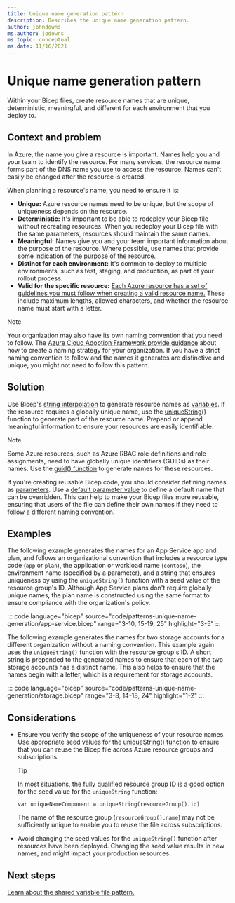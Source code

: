 ```yaml
---
title: Unique name generation pattern
description: Describes the unique name generation pattern.
author: johndowns
ms.author: jodowns
ms.topic: conceptual
ms.date: 11/16/2021
---
```

# Unique name generation pattern

Within your Bicep files, create resource names that are unique, deterministic, meaningful, and different for each environment that you deploy to.

## Context and problem

In Azure, the name you give a resource is important. Names help you and your team to identify the resource. For many services, the resource name forms part of the DNS name you use to access the resource. Names can't easily be changed after the resource is created.

When planning a resource's name, you need to ensure it is:

- **Unique:** Azure resource names need to be unique, but the scope of uniqueness depends on the resource.
- **Deterministic:** It's important to be able to redeploy your Bicep file without recreating resources. When you redeploy your Bicep file with the same parameters, resources should maintain the same names.
- **Meaningful:** Names give you and your team important information about the purpose of the resource. Where possible, use names that provide some indication of the purpose of the resource.
- **Distinct for each environment:** It's common to deploy to multiple environments, such as test, staging, and production, as part of your rollout process.
- **Valid for the specific resource:** [Each Azure resource has a set of guidelines you must follow when creating a valid resource name.](../management/resource-name-rules.md) These include maximum lengths, allowed characters, and whether the resource name must start with a letter.

> [!NOTE]
> Your organization may also have its own naming convention that you need to follow. The [Azure Cloud Adoption Framework provide guidance](/azure/cloud-adoption-framework/ready/azure-best-practices/resource-naming) about how to create a naming strategy for your organization. If you have a strict naming convention to follow and the names it generates are distinctive and unique, you might not need to follow this pattern.

## Solution

Use Bicep's [string interpolation](bicep-functions-string.md#concat) to generate resource names as [variables](variables.md). If the resource requires a globally unique name, use the [uniqueString()](bicep-functions-string#uniquestring) function to generate part of the resource name. Prepend or append meaningful information to ensure your resources are easily identifiable.

> [!NOTE]
> Some Azure resources, such as Azure RBAC role definitions and role assignments, need to have globally unique identifiers (GUIDs) as their names. Use the [guid() function](bicep-functions-string#guid) to generate names for these resources.

If you're creating reusable Bicep code, you should consider defining names as [parameters](parameters.md). Use a [default parameter value](parameters.md#default-value) to define a default name that can be overridden. This can help to make your Bicep files more reusable, ensuring that users of the file can define their own names if they need to follow a different naming convention.

## Examples

The following example generates the names for an App Service app and plan, and follows an organizational convention that includes a resource type code (`app` or `plan`), the application or workload name (`contoso`), the environment name (specified by a parameter), and a string that ensures uniqueness by using the `uniqueString()` function with a seed value of the resource group's ID. Although App Service plans don't require globally unique names, the plan name is constructed using the same format to ensure compliance with the organization's policy.

::: code language="bicep" source="code/patterns-unique-name-generation/app-service.bicep" range="3-10, 15-19, 25" highlight="3-5" :::

The following example generates the names for two storage accounts for a different organization without a naming convention. This example again uses the `uniqueString()` function with the resource group's ID. A short string is prepended to the generated names to ensure that each of the two storage accounts has a distinct name. This also helps to ensure that the names begin with a letter, which is a requirement for storage accounts.

::: code language="bicep" source="code/patterns-unique-name-generation/storage.bicep" range="3-8, 14-18, 24" highlight="1-2" :::

## Considerations

- Ensure you verify the scope of the uniqueness of your resource names. Use appropriate seed values for the [uniqueString() function](bicep-functions-string#uniquestring) to ensure that you can reuse the Bicep file across Azure resource groups and subscriptions.
  > [!TIP]
  > In most situations, the fully qualified resource group ID is a good option for the seed value for the `uniqueString` function:
  >
  > ```bicep
  > var uniqueNameComponent = uniqueString(resourceGroup().id)
  > ```
  > 
  > The name of the resource group (`resourceGroup().name`) may not be sufficiently unique to enable you to reuse the file across subscriptions.
- Avoid changing the seed values for the `uniqueString()` function after resources have been deployed. Changing the seed value results in new names, and might impact your production resources.

## Next steps

[Learn about the shared variable file pattern.](patterns-shared-variable-file.md)
